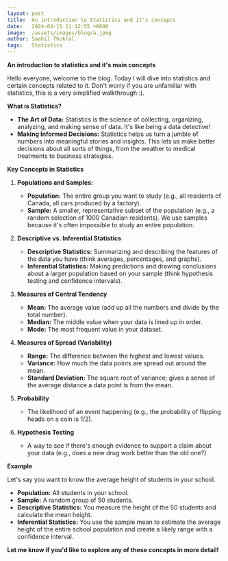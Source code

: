 ```yaml
---
layout: post
title:  An introduction to Statistics and it's concepts
date:   2024-04-15 11:12:55 +0600
image:  /assets/images/blog/a.jpeg
author: Saahil Thukral
tags:   Statistics
---
```


**An introduction to statistics and it's main concepts**

Hello everyone, welcome to the blog. Today I will dive into statistics and certain concepts related to it. Don't worry if you are unfamiliar with statistics, this is a very simplified walkthrough :). 

**What is Statistics?**

* **The Art of Data:** Statistics is the science of collecting, organizing, analyzing, and making sense of data. It's like being a data detective!
* **Making Informed Decisions:** Statistics helps us turn a jumble of numbers into meaningful stories and insights. This lets us make better decisions about all sorts of things, from the weather to medical treatments to business strategies.

**Key Concepts in Statistics**

1. **Populations and Samples:**
   * **Population:** The entire group you want to study (e.g., all residents of Canada, all cars produced by a factory).
   * **Sample:** A smaller, representative subset of the population (e.g., a random selection of 1000 Canadian residents). We use samples because it's often impossible to study an entire population.

2. **Descriptive vs. Inferential Statistics**
   * **Descriptive Statistics:** Summarizing and describing the features of the data you have (think averages, percentages, and graphs).
   * **Inferential Statistics:** Making predictions and drawing conclusions about a larger population based on your sample (think hypothesis testing and confidence intervals).

3. **Measures of Central Tendency**
   * **Mean:** The average value (add up all the numbers and divide by the total number).
   * **Median:** The middle value when your data is lined up in order.
   * **Mode:** The most frequent value in your dataset.  

4. **Measures of Spread (Variability)**
   * **Range:** The difference between the highest and lowest values.
   * **Variance:**  How much the data points are spread out around the mean.
   * **Standard Deviation:** The square root of variance; gives a sense of the average distance a data point is from the mean.

5. **Probability**
   * The likelihood of an event happening (e.g., the probability of flipping heads on a coin is 1/2).

6. **Hypothesis Testing**
    *  A way to see if there's enough evidence to support a claim about your data (e.g., does a new drug work better than the old one?)

**Example**

Let's say you want to know the average height of students in your school.  

* **Population:** All students in your school.
* **Sample:** A random group of 50 students.
* **Descriptive Statistics:** You measure the height of the 50 students and calculate the mean height.
* **Inferential Statistics:** You use the sample mean to estimate the average height of the entire school population and create a likely range with a confidence interval.

**Let me know if you'd like to explore any of these concepts in more detail!** 
